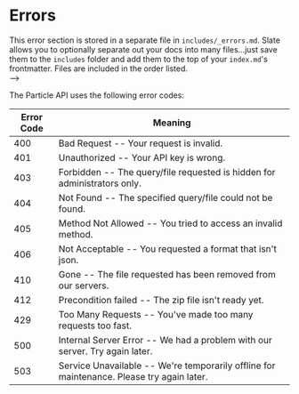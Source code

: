 # Errors

<!-->
<aside class="notice">
This error section is stored in a separate file in <code>includes/_errors.md</code>. Slate allows you to optionally separate out your docs into many files...just save them to the <code>includes</code> folder and add them to the top of your <code>index.md</code>'s frontmatter. Files are included in the order listed.
</aside>
-->

The Particle API uses the following error codes:


Error Code | Meaning
---------- | -------
400 | Bad Request -- Your request is invalid.
401 | Unauthorized -- Your API key is wrong.
403 | Forbidden -- The query/file requested is hidden for administrators only.
404 | Not Found -- The specified query/file could not be found.
405 | Method Not Allowed -- You tried to access an invalid method.
406 | Not Acceptable -- You requested a format that isn't json.
410 | Gone -- The file requested has been removed from our servers.
412 | Precondition failed -- The zip file isn't ready yet. 
429 | Too Many Requests -- You've made too many requests too fast.
500 | Internal Server Error -- We had a problem with our server. Try again later.
503 | Service Unavailable -- We're temporarily offline for maintenance. Please try again later.
